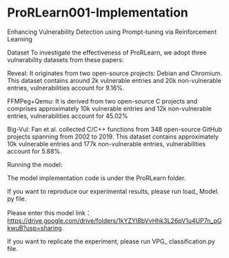 # ProRLearn001-Implementation
Enhancing Vulnerability Detection using Prompt-tuning via Reinforcement Learning

Dataset
To investigate the effectiveness of ProRLearn, we adopt three vulnerability datasets from these papers:

Reveal: It originates from two open-source projects: Debian and Chromium. This dataset contains around 2k vulnerable entries and 20k non-vulnerable entries, vulnerabilities account for 9.16%.

FFMPeg+Qemu: It is derived from two open-source C projects and comprises approximately 10k vulnerable entries and 12k non-vulnerable entries, vulnerabilities account for 45.02%

Big-Vul: Fan et al. collected C/C++ functions from 348 open-source GitHub projects spanning from 2002 to 2019. This dataset contains approximately 10k vulnerable entries and 177k non-vulnerable entries, vulnerabilities account for 5.88%. 



Running the model:

The model implementation code is under the ProRLearn folder. 

If you want to reproduce our experimental results, please run load_ Model. py file.

Please enter this model link：https://drive.google.com/drive/folders/1kYZYI8bVvHhk3L26pV1u4UP7n_pGkwuB?usp=sharing.

If you want to replicate the experiment, please run VPG_ classification.py file.

